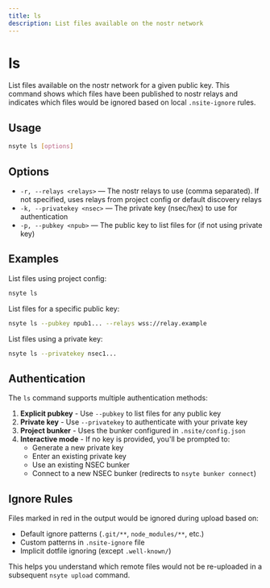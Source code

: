 ```yaml
---
title: ls
description: List files available on the nostr network
---
```


# ls

List files available on the nostr network for a given public key. This command shows which files
have been published to nostr relays and indicates which files would be ignored based on local
`.nsite-ignore` rules.

## Usage

```bash
nsyte ls [options]
```

## Options

- `-r, --relays <relays>` — The nostr relays to use (comma separated). If not specified, uses relays
  from project config or default discovery relays
- `-k, --privatekey <nsec>` — The private key (nsec/hex) to use for authentication
- `-p, --pubkey <npub>` — The public key to list files for (if not using private key)

## Examples

List files using project config:

```bash
nsyte ls
```

List files for a specific public key:

```bash
nsyte ls --pubkey npub1... --relays wss://relay.example
```

List files using a private key:

```bash
nsyte ls --privatekey nsec1...
```

## Authentication

The `ls` command supports multiple authentication methods:

1. **Explicit pubkey** - Use `--pubkey` to list files for any public key
2. **Private key** - Use `--privatekey` to authenticate with your private key
3. **Project bunker** - Uses the bunker configured in `.nsite/config.json`
4. **Interactive mode** - If no key is provided, you'll be prompted to:
   - Generate a new private key
   - Enter an existing private key
   - Use an existing NSEC bunker
   - Connect to a new NSEC bunker (redirects to `nsyte bunker connect`)

## Ignore Rules

Files marked in red in the output would be ignored during upload based on:

- Default ignore patterns (`.git/**`, `node_modules/**`, etc.)
- Custom patterns in `.nsite-ignore` file
- Implicit dotfile ignoring (except `.well-known/`)

This helps you understand which remote files would not be re-uploaded in a subsequent `nsyte upload`
command.
